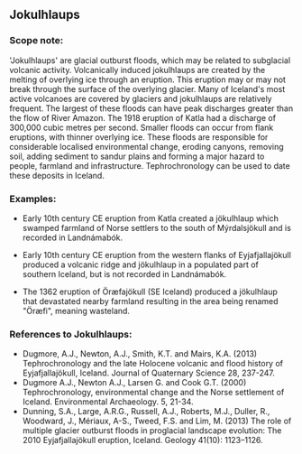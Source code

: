 ## Jokulhlaups

###  Scope note: 

'Jokulhlaups' are glacial outburst floods, which may be related to subglacial volcanic activity. Volcanically induced jokulhlaups are created by the melting of overlying ice through an eruption. This eruption may or may not break through the surface of the overlying glacier. Many of Iceland's most active volcanoes are covered by glaciers and jokulhlaups are relatively frequent. The largest of these floods can have peak discharges greater than the flow of River Amazon. The 1918 eruption of Katla had a discharge of 300,000 cubic metres per second. Smaller floods can occur from flank eruptions, with thinner overlying ice. These floods are responsible for considerable localised environmental change, eroding canyons, removing soil, adding sediment to sandur plains and forming a major hazard to people, farmland and infrastructure. Tephrochronology can be used to date these deposits in Iceland.

### Examples: 

* Early 10th century CE eruption from Katla created a jökulhlaup which swamped farmland of Norse settlers to the south of Mýrdalsjökull and is recorded in Landnámabók.

* Early 10th century CE eruption from the western flanks of Eyjafjallajökull produced a volcanic ridge and jökulhlaup in a populated part of southern Iceland, but is not recorded in Landnámabók.

* The 1362 eruption of Öræfajökull (SE Iceland) produced a jökulhlaup that devastated nearby farmland resulting in the area being renamed "Öræfi", meaning wasteland.


### References to Jokulhlaups:

* Dugmore, A.J., Newton, A.J., Smith, K.T. and Mairs, K.A. (2013)  Tephrochronology and the late Holocene volcanic and flood history of Eyjafjallajökull, Iceland. Journal of Quaternary Science 28, 237-247.
* Dugmore A.J., Newton A.J., Larsen G. and Cook G.T. (2000)  Tephrochronology, environmental change and the Norse settlement of Iceland.  Environmental Archaeology. 5, 21-34.
* Dunning, S.A., Large, A.R.G., Russell, A.J., Roberts, M.J., Duller, R., Woodward, J.,  Mériaux, A-S., Tweed, F.S. and Lim, M. (2013) The role of multiple glacier outburst floods in proglacial landscape evolution:  The 2010 Eyjafjallajökull eruption, Iceland. Geology 41(10): 1123–1126.
